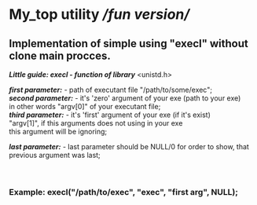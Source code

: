 My_top utility */fun version/*
===

 Implementation of simple using "execl" without clone main procces.
   -------------------------
  

___Little guide: execl - function of library___  <unistd.h> <br>

 
 ***first parameter:*** -   path of executant file "/path/to/some/exec";<br>
 ***second parameter:*** -   it's 'zero' argument of your exe (path to your exe)<br>
        	        		   in other words "argv[0]" of your executant file;<br>	
 ***third parameter:*** -  it's 'first' argument of your exe (if it's exist)<br>
		                           "argv[1]", if this arguments does not using in your exe<br>
	      	              		   this argument will be ignoring;<br>
					   
   ***last parameter:***  -     last parameter should be NULL/0 for order to show, that
                   	 	           previous argument was last;<br>
<br>
<br>

<h3>Example:   execl("/path/to/exec", "exec", "first arg", NULL);<h3/>




